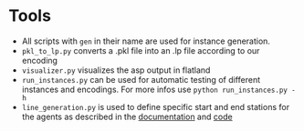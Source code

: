 # Tools
- All scripts with `gen` in their name are used for instance generation.
- `pkl_to_lp.py` converts a .pkl file into an .lp file according to our encoding
- `visualizer.py` visualizes the asp output in flatland
- `run_instances.py` can be used for automatic testing of different instances and encodings. For more infos use `python run_instances.py -h`
- `line_generation.py` is used to define specific start and end stations for the agents as described in the [documentation](https://github.com/VictosVertex/flatland-asp/wiki/Fixed-Line-Generator) and [code](https://github.com/warfiaUni/RailwayScheduling/blob/main/src/rasch/line_generation.py)
